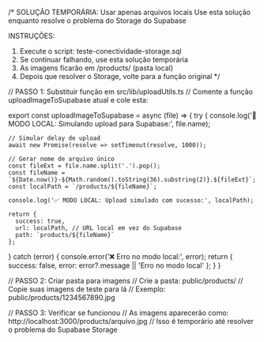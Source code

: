 /* 
SOLUÇÃO TEMPORÁRIA: Usar apenas arquivos locais
Use esta solução enquanto resolve o problema do Storage do Supabase

INSTRUÇÕES:
1. Execute o script: teste-conectividade-storage.sql
2. Se continuar falhando, use esta solução temporária
3. As imagens ficarão em /products/ (pasta local)
4. Depois que resolver o Storage, volte para a função original
*/

// PASSO 1: Substituir função em src/lib/uploadUtils.ts
// Comente a função uploadImageToSupabase atual e cole esta:

export const uploadImageToSupabase = async (file) => {
  try {
    console.log('🔄 MODO LOCAL: Simulando upload para Supabase:', file.name);
    
    // Simular delay de upload
    await new Promise(resolve => setTimeout(resolve, 1000));
    
    // Gerar nome de arquivo único
    const fileExt = file.name.split('.').pop();
    const fileName = `${Date.now()}-${Math.random().toString(36).substring(2)}.${fileExt}`;
    const localPath = `/products/${fileName}`;
    
    console.log('✅ MODO LOCAL: Upload simulado com sucesso:', localPath);
    
    return {
      success: true,
      url: localPath, // URL local em vez do Supabase
      path: `products/${fileName}`
    };
    
  } catch (error) {
    console.error('❌ Erro no modo local:', error);
    return {
      success: false,
      error: error?.message || 'Erro no modo local'
    };
  }
}

// PASSO 2: Criar pasta para imagens
// Crie a pasta: public/products/
// Copie suas imagens de teste para lá
// Exemplo: public/products/1234567890.jpg

// PASSO 3: Verificar se funcionou
// As imagens aparecerão como: http://localhost:3000/products/arquivo.jpg
// Isso é temporário até resolver o problema do Supabase Storage
